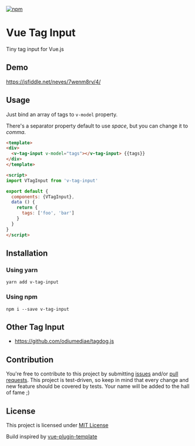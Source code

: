 [![npm](https://img.shields.io/npm/v/v-tag-input.svg)]()

# Vue Tag Input

Tiny tag input for Vue.js

## Demo

https://jsfiddle.net/neves/7wenm8rv/4/

## Usage

Just bind an array of tags to `v-model` property.

There's a separator property default to use *space*, but you can change it to *comma*.  

```html
<template>
<div>
  <v-tag-input v-model="tags"></v-tag-input> {{tags}}
</div>
</template>

<script>
import VTagInput from 'v-tag-input'

export default {
  components: {VTagInput},
  data () {
    return {
      tags: ['foo', 'bar']
    }
  }
}
</script>
```

## Installation

### Using yarn

`yarn add v-tag-input`

### Using npm

`npm i --save v-tag-input`

## Other Tag Input

- https://github.com/odiumediae/tagdog.js

## Contribution

You're free to contribute to this project by submitting [issues](https://github.com/vuejs-tips/v-tag-input.svg/issues) and/or [pull requests](https://github.com/vuejs-tips/v-tag-input.svg/pulls). This project is test-driven, so keep in mind that every change and new feature should be covered by tests. Your name will be added to the hall of fame ;)

## License

This project is licensed under [MIT License](http://en.wikipedia.org/wiki/MIT_License)

Build inspired by [vue-plugin-template](https://github.com/posva/vue-plugin-template)

